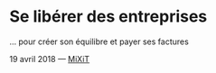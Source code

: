 # Se libérer des entreprises

… pour créer son équilibre et payer ses factures

19 avril 2018 — [MiXiT][]

[MiXiT]: https://mixitconf.org/2018/
